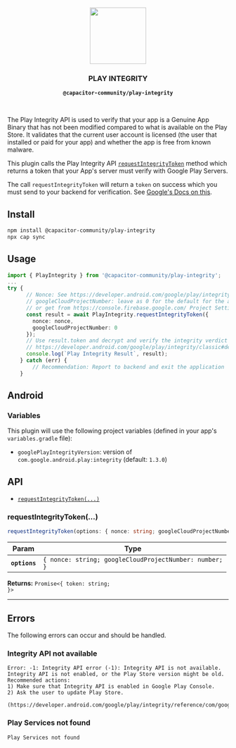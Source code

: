 <p align="center"><br><img src="https://user-images.githubusercontent.com/236501/85893648-1c92e880-b7a8-11ea-926d-95355b8175c7.png" width="128" height="128" /></p>
<h3 align="center">PLAY INTEGRITY</h3>
<p align="center"><strong><code>@capacitor-community/play-integrity</code></strong></p>
<br>

The Play Integrity API is used to verify that your app is a Genuine App Binary that has not been modified compared to what is available on the Play Store. It validates that the current user account is licensed (the user that installed or paid for your app) and whether the app is free from known malware.

This plugin calls the Play Integrity API [`requestIntegrityToken`](https://developer.android.com/google/play/integrity/classic) method which returns a token that your App's server must verify with Google Play Servers.

The call `requestIntegrityToken` will return a `token` on success which you must send to your backend for verification. See [Google's Docs on this](https://developer.android.com/google/play/integrity/classic#decrypt-verify).

## Install

```bash
npm install @capacitor-community/play-integrity
npx cap sync
```

## Usage

```typescript
import { PlayIntegrity } from '@capacitor-community/play-integrity';
...
try {
      // Nonce: See https://developer.android.com/google/play/integrity/classic
      // googleCloudProjectNumber: leave as 0 for the default for the application
      // or get from https://console.firebase.google.com/ Project Settings > General
      const result = await PlayIntegrity.requestIntegrityToken({
        nonce: nonce,
        googleCloudProjectNumber: 0
      });
      // Use result.token and decrypt and verify the integrity verdict
      // https://developer.android.com/google/play/integrity/classic#decrypt-verify
      console.log(`Play Integrity Result`, result);
    } catch (err) {
        // Recommendation: Report to backend and exit the application
    }
```

## Android

### Variables

This plugin will use the following project variables (defined in your app's `variables.gradle` file):

- `googlePlayIntegrityVersion`: version of `com.google.android.play:integrity` (default: `1.3.0`)

## API

<docgen-index>

* [`requestIntegrityToken(...)`](#requestintegritytoken)

</docgen-index>

<docgen-api>
<!--Update the source file JSDoc comments and rerun docgen to update the docs below-->

### requestIntegrityToken(...)

```typescript
requestIntegrityToken(options: { nonce: string; googleCloudProjectNumber: number; }) => Promise<{ token: string; }>
```

| Param         | Type                                                              |
| ------------- | ----------------------------------------------------------------- |
| **`options`** | <code>{ nonce: string; googleCloudProjectNumber: number; }</code> |

**Returns:** <code>Promise&lt;{ token: string; }&gt;</code>

--------------------

</docgen-api>

## Errors
The following errors can occur and should be handled.

### Integrity API not available
```
Error: -1: Integrity API error (-1): Integrity API is not available.
Integrity API is not enabled, or the Play Store version might be old.
Recommended actions:
1) Make sure that Integrity API is enabled in Google Play Console.
2) Ask the user to update Play Store.
 (https://developer.android.com/google/play/integrity/reference/com/google/android/play/core/integrity/model/IntegrityErrorCode.html#API_NOT_AVAILABLE).
```

### Play Services not found
```
Play Services not found
```